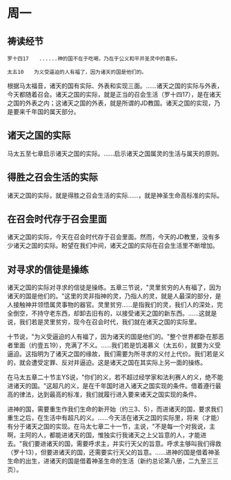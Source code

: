 # 周一

## 祷读经节
```
罗十四17　　......神的国不在于吃喝，乃在于公义和平并圣灵中的喜乐。

太五10　　为义受逼迫的人有福了，因为诸天的国是他们的。
```

根据马太福音，诸天的国有实际、外表和实现三面。......诸天之国的实际与外表，今天都随着召会。诸天之国的实际，就是正当的召会生活（罗十四17），是在诸天之国的外表之内；这诸天之国的外表，就是所谓的JD教国。诸天之国的实现，乃是要来千年国的属天部分。

## 诸天之国的实际

马太五至七章启示诸天之国的实际。......启示诸天之国属灵的生活与属天的原则。

## 得胜之召会生活的实际

诸天之国的实际，就是得胜之召会生活的实际......，就是神圣生命高标准的实际。

## 在召会时代存于召会里面

诸天之国的实际，今天在召会时代存于召会里面。然而，今天的JD教里，没有多少诸天之国的实际。盼望在我们中间，诸天之国的实际在召会生活里不断增加。

## 对寻求的信徒是操练

诸天之国的实际对寻求的信徒是操练。五章三节说，"灵里贫穷的人有福了，因为诸天的国是他们的。"这里的灵非指神的灵，乃指人的灵，就是人最深的部分，是人接触神并领悟属灵事物的器官。灵里贫穷......是指我们的灵，我们人的深处，完全倒空，不持守老东西，却卸去旧有的，以接受诸天之国的新东西。......这就是说，我们若是灵里贫穷，现今在召会时代，我们就在诸天之国的实际里。

十节说，"为义受逼迫的人有福了，因为诸天的国是他们的。"整个世界都卧在那恶者里面（约壹五19），充满了不义。......我们若是饥渴慕义（太五6），就要为义受逼迫。这指明为了诸天之国的缘故，我们需要为所寻求的义付上代价。我们若是义的，就会遭受定罪、反对并逼迫。这是诸天之国在其实际上另一面的操练。

在马太五章二十节主YS说，"你们的义，若不超过经学家和法利赛人的义，绝不能进诸天的国。"这超凡的义，是在千年国时进入诸天之国实现的条件。借着遵行最高的律法，达到最高的标准，我们就履行进入要来诸天之国实现的条件。

进神的国，需要重生作我们生命的新开始（约三3、5），而进诸天的国，要求我们重生之后，在生活中有超凡的义。......今天活在诸天之国的实际里，将来（才能）有分于诸天之国的实现。在马太七章二十一节，主说，"不是每一个对我说，主啊，主阿的人，都能进诸天的国，惟独实行我诸天之上父旨意的人，才能进去。"我们要进诸天的国，需要呼求主，并实行天父的旨意。呼求主够叫我们得救（罗十13），但要进诸天的国，还需要实行天父的旨意。......进神的国是借着神圣生命的出生，进诸天的国是借着神圣生命的生活（新约总论第八册，二九至三三页）。
